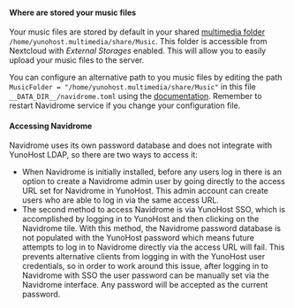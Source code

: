 #### Where are stored your music files

Your music files are stored by default in your shared [multimedia folder](https://github.com/YunoHost-Apps/yunohost.multimedia) `/home/yunohost.multimedia/share/Music`. This folder is accessible from Nextcloud with *External Storages* enabled. This will allow you to easily upload your music files to the server.

You can configure an alternative path to you music files by editing the path `MusicFolder = "/home/yunohost.multimedia/share/Music"` in this file `__DATA_DIR__/navidrome.toml` using the [documentation](https://www.navidrome.org/docs/usage/configuration-options/). Remember to restart Navidrome service if you change your configuration file.

#### Accessing Navidrome

Navidrome uses its own password database and does not integrate with YunoHost LDAP, so there are two ways to access it:

- When Navidrome is initially installed, before any users log in there is an option to create a Navidrome admin user by going directly to the access URL set for Navidrome in YunoHost. This admin account can create users who are able to log in via the same access URL.
- The second method to access Navidrome is via YunoHost SSO, which is accomplished by logging in to YunoHost and then clicking on the Navidrome tile. With this method, the Navidrome password database is not populated with the YunoHost password which means future attempts to log in to Navidrome directly via the access URL will fail. This prevents alternative clients from logging in with the YunoHost user credentials, so in order to work around this issue, after logging in to Navidrome with SSO the user password can be manually set via the Navidrome interface. Any password will be accepted as the current password.

